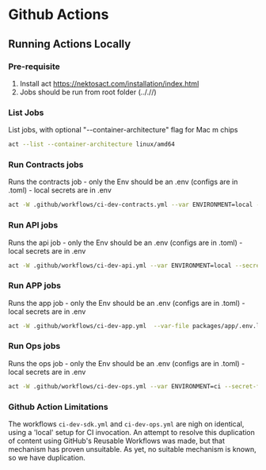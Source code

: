 # Github Actions

## Running Actions Locally

### Pre-requisite

1. Install act https://nektosact.com/installation/index.html
2. Jobs should be run from root folder (.././/)

### List Jobs

List jobs, with optional "--container-architecture" flag for Mac m chips

```bash
act --list --container-architecture linux/amd64
```

### Run Contracts jobs

Runs the contracts job - only the Env should be an .env (configs are in .toml) - local secrets are in .env

```bash
act -W .github/workflows/ci-dev-contracts.yml --var ENVIRONMENT=local --secret-file packages/contracts/.env --container-architecture linux/amd64
```

### Run API jobs

Runs the api job - only the Env should be an .env (configs are in .toml) - local secrets are in .env

```bash
act -W .github/workflows/ci-dev-api.yml --var ENVIRONMENT=local --secret-file packages/api/.env --container-architecture linux/amd64
```

### Run APP jobs

Runs the app job - only the Env should be an .env (configs are in .toml) - local secrets are in .env

```bash
act -W .github/workflows/ci-dev-app.yml  --var-file packages/app/.env.local --secret-file packages/app/.env.local --container-architecture linux/amd64
```

### Run Ops jobs

Runs the ops job - only the Env should be an .env (configs are in .toml) - local secrets are in .env

```bash
act -W .github/workflows/ci-dev-ops.yml --var ENVIRONMENT=ci --secret-file packages/ops/.env --container-architecture linux/amd64
```

### Github Action Limitations

The workflows `ci-dev-sdk.yml` and `ci-dev-ops.yml` are nigh on identical, using a 'local' setup for CI invocation. An attempt to resolve this duplication of content using GitHub's Reusable Workflows was made, but that mechanism has proven unsuitable. As yet, no suitable mechanism is known, so we have duplication.

